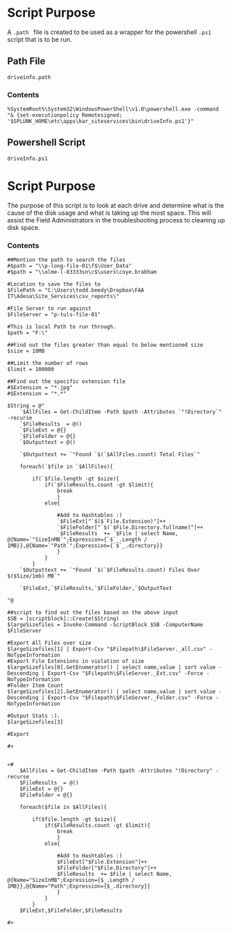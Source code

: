 # Script Purpose
 A ```.path ``` file is created to be used as a wrapper for the powershell ```.ps1``` script that is to be run.

 ## Path File
 ``` driveinfo.path ```

### Contents

```
%SystemRoot%\System32\WindowsPowerShell\v1.0\powershell.exe -command "& {set-executionpolicy Remotesigned; '$SPLUNK_HOME\etc\apps\kar_siteservices\bin\driveInfo.ps1'}"
```



 ## Powershell Script

 ``` driveInfo.ps1 ```
# Script Purpose

The purpose of this script is to look at each drive and determine what is the cause of the disk usage and what is taking up the most space. This will assist the Field Administrators in the troubleshooting process to cleaning up disk space.

### Contents


```
##Mention the path to search the files
#$path = "\\p-long-file-01\f$\User_Data"
#$path = "\\olme-l-83333sn\c$\users\coye.brabham

#Location to save the files to
$FilePath = "C:\Users\todd.beedy\Dropbox\FAA IT\Adesa\Site_Services\csv_reports\"

#File Server to run against
$FileServer = "p-tuls-file-01"

#This is local Path to run through.
$path = "F:\"

##Find out the files greater than equal to below mentioned size
$size = 10MB

##Limit the number of rows
$limit = 100000

##Find out the specific extension file
#$Extension = "*.jpg"
#$Extension = "*.*"

$String = @"
    `$AllFiles = Get-ChildItem -Path $path -Attributes `"!Directory`" -recurse
    `$FileResults  = @()
    `$FileExt = @{}
    `$FileFolder = @{}
    `$Outputtext = @()

    `$Outputtext += `"Found `$(`$AllFiles.count) Total Files`"

    foreach(`$file in `$AllFiles){

        if(`$file.length -gt $size){
            if(`$FileResults.count -gt $limit){
                break
                }
            else{

                #Add to Hashtables :)
                `$FileExt["`$($`File.Extension)"]++
                `$FileFolder["`$(`$File.Directory.fullname)"]++
                `$FileResults  += `$File | select Name, @{Name=`"SizeInMB`";Expression={`$`_.Length / 1MB}},@{Name=`"Path`";Expression={`$`_.directory}}
                }
            }
        }
    `$Outputtext += `"Found `$(`$FileResults.count) Files Over $($Size/1mb) MB`"

    `$FileExt,`$FileResults,`$FileFolder,`$OutputText

"@

##script to find out the files based on the above input
$SB = [scriptblock]::Create($String)
$largeSizefiles = Invoke-Command -ScriptBlock $SB -ComputerName $FileServer

#Export All Files over size
$largeSizefiles[1] | Export-Csv "$Filepath\$FileServer._all.csv" -NoTypeInformation
#Export File Extensions in violation of size
$largeSizefiles[0].GetEnumerator() | select name,value | sort value -Descending | Export-Csv "$Filepath\$FileServer._Ext.csv" -Force -NoTypeInformation
#Folder Item Count
$largeSizefiles[2].GetEnumerator() | select name,value | sort value -Descending | Export-Csv "$Filepath\$FileServer._Folder.csv" -Force -NoTypeInformation

#Output Stats :).
$largeSizefiles[3]

#Export

#>


<#
    $AllFiles = Get-ChildItem -Path $path -Attributes "!Directory" -recurse
    $FileResults  = @()
    $FileExt = @{}
    $FileFolder = @{}

    foreach($file in $AllFiles){

        if($file.length -gt $size){
            if($FileResults.count -gt $limit){
                break
                }
            else{

                #Add to Hashtables :)
                $FileExt["$File.Extension"]++
                $FileFolder["$File.Directory"]++
                $FileResults  += $File | select Name, @{Name="SizeInMB";Expression={$_.Length / 1MB}},@{Name="Path";Expression={$_.directory}}
                }
            }
        }
    $FileExt,$FileFolder,$FileResults

#>
```
